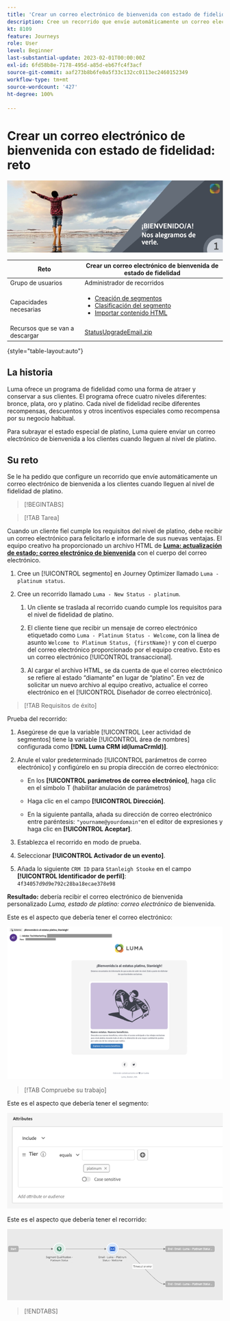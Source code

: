 ```yaml
---
title: 'Crear un correo electrónico de bienvenida con estado de fidelidad: reto'
description: Cree un recorrido que envíe automáticamente un correo electrónico de bienvenida a los clientes cuando lleguen al nivel de fidelidad.
kt: 8109
feature: Journeys
role: User
level: Beginner
last-substantial-update: 2023-02-01T00:00:00Z
exl-id: 6fd58b8e-7178-495d-a85d-eb67fc4f3acf
source-git-commit: aaf273b8b6fe0a5f33c132cc0113ec2460152349
workflow-type: tm+mt
source-wordcount: '427'
ht-degree: 100%

---
```


# Crear un correo electrónico de bienvenida con estado de fidelidad: reto

![Correo electrónico de bienvenida del estado de fidelidad: titular del reto](/help/challenges/assets/email-assets/luma-transactional-onboarding-1.png)

| Reto | Crear un correo electrónico de bienvenida de estado de fidelidad |
|---|---|
| Grupo de usuarios | Administrador de recorridos |
| Capacidades necesarias | <ul><li>[Creación de segmentos](https://experienceleague.adobe.com/docs/journey-optimizer-learn/tutorials/profiles-segments-subscriptions/create-segments.html?lang=es)</li> <li>[Clasificación del segmento](https://experienceleague.adobe.com/docs/journey-optimizer-learn/tutorials/create-journeys/use-case-read-segment-qualification.html?lang=es)</li><li>[Importar contenido HTML](https://experienceleague.adobe.com/docs/journey-optimizer-learn/tutorials/email-channel/import-and-author-html-email-content.html?lang=es)</li></ul> |
| Recursos que se van a descargar | [StatusUpgradeEmail.zip](/help/challenges/assets/email-assets/StatusUpgradeEmail.zip) |

{style="table-layout:auto"}

## La historia

Luma ofrece un programa de fidelidad como una forma de atraer y conservar a sus clientes. El programa ofrece cuatro niveles diferentes: bronce, plata, oro y platino. Cada nivel de fidelidad recibe diferentes recompensas, descuentos y otros incentivos especiales como recompensa por su negocio habitual.

Para subrayar el estado especial de platino, Luma quiere enviar un correo electrónico de bienvenida a los clientes cuando lleguen al nivel de platino.

## Su reto

Se le ha pedido que configure un recorrido que envíe automáticamente un correo electrónico de bienvenida a los clientes cuando lleguen al nivel de fidelidad de platino.

>[!BEGINTABS]

>[!TAB Tarea]

Cuando un cliente fiel cumple los requisitos del nivel de platino, debe recibir un correo electrónico para felicitarlo e informarle de sus nuevas ventajas. El equipo creativo ha proporcionado un archivo HTML de **[Luma: actualización de estado; correo electrónico de bienvenida](/help/challenges/assets/email-assets/StatusUpgradeEmail.zip)** con el cuerpo del correo electrónico.

1. Cree un [!UICONTROL segmento] en Journey Optimizer llamado `Luma - platinum status`.

1. Cree un recorrido llamado `Luma - New Status - platinum`.

   1. Un cliente se traslada al recorrido cuando cumple los requisitos para el nivel de fidelidad de platino.

   1. El cliente tiene que recibir un mensaje de correo electrónico etiquetado como `Luma - Platinum Status - Welcome`, con la línea de asunto `Welcome to Platinum Status, {firstName}!` y con el cuerpo del correo electrónico proporcionado por el equipo creativo. Esto es un correo electrónico [!UICONTROL transaccional].

   1. Al cargar el archivo HTML, se da cuenta de que el correo electrónico se refiere al estado “diamante” en lugar de “platino”. En vez de solicitar un nuevo archivo al equipo creativo, actualice el correo electrónico en el [!UICONTROL Diseñador de correo electrónico].

>[!TAB Requisitos de éxito]

Prueba del recorrido:

1. Asegúrese de que la variable [!UICONTROL Leer actividad de segmentos] tiene la variable [!UICONTROL área de nombres] configurada como **[!DNL Luma CRM id(lumaCrmId)]**.

1. Anule el valor predeterminado [!UICONTROL parámetros de correo electrónico] y configúrelo en su propia dirección de correo electrónico:
   * En los **[!UICONTROL parámetros de correo electrónico]**, haga clic en el símbolo T (habilitar anulación de parámetros)

   * Haga clic en el campo **[!UICONTROL Dirección]**.

   * En la siguiente pantalla, añada su dirección de correo electrónico entre paréntesis: `"yourname@yourdomain"`en el editor de expresiones y haga clic en **[!UICONTROL Aceptar]**.

1. Establezca el recorrido en modo de prueba.

1. Seleccionar **[!UICONTROL Activador de un evento]**.

1. Añada lo siguiente `CRM ID` para `Stanleigh Stooke` en el campo **[!UICONTROL Identificador de perfil]**: `4f34057d9d9e792c28ba18ecae378e98`

**Resultado:** debería recibir el correo electrónico de bienvenida personalizado *Luma, estado de platino: correo electrónico* de bienvenida.

Este es el aspecto que debería tener el correo electrónico:

![Luma, actualización de estado: correo electrónico de bienvenida](/help/challenges/assets/status-upgrade-welcome-email.png)

>[!TAB Compruebe su trabajo]

Este es el aspecto que debería tener el segmento:

![Luma - estado de platino - segmento](/help/challenges/assets/segment-luma-platinum-status.png)

Este es el aspecto que debería tener el recorrido:

![platino-estado-actualización-recorrido](/help/challenges/assets/journey-luma-status-upgrade.png)

>[!ENDTABS]
